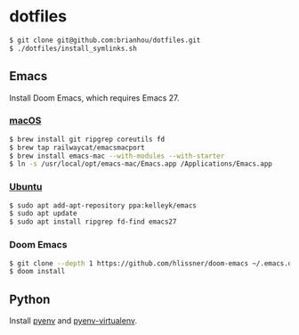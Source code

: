 # dotfiles

``` bash
$ git clone git@github.com:brianhou/dotfiles.git
$ ./dotfiles/install_symlinks.sh
```

## Emacs

Install Doom Emacs, which requires Emacs 27.

### [macOS][doom-emacs-install-macos]

```bash
$ brew install git ripgrep coreutils fd
$ brew tap railwaycat/emacsmacport
$ brew install emacs-mac --with-modules --with-starter
$ ln -s /usr/local/opt/emacs-mac/Emacs.app /Applications/Emacs.app
```

### [Ubuntu][doom-emacs-install-ubuntu]

``` bash
$ sudo apt add-apt-repository ppa:kelleyk/emacs
$ sudo apt update
$ sudo apt install ripgrep fd-find emacs27
```

[doom-emacs-install-macos]: https://github.com/hlissner/doom-emacs/blob/master/docs/getting_started.org#with-homebrew
[doom-emacs-install-ubuntu]: https://github.com/hlissner/doom-emacs/blob/master/docs/getting_started.org#ubuntu

### Doom Emacs

``` bash
$ git clone --depth 1 https://github.com/hlissner/doom-emacs ~/.emacs.d
$ doom install
```

## Python

Install [pyenv][pyenv-install] and [pyenv-virtualenv][pyenv-virtualenv-install].

[pyenv-install]: https://github.com/pyenv/pyenv#installation
[pyenv-virtualenv-install]: https://github.com/pyenv/pyenv-virtualenv#installation
